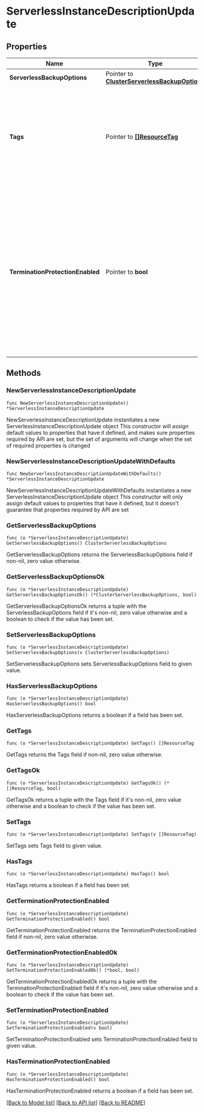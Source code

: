 # ServerlessInstanceDescriptionUpdate

## Properties

Name | Type | Description | Notes
------------ | ------------- | ------------- | -------------
**ServerlessBackupOptions** | Pointer to [**ClusterServerlessBackupOptions**](ClusterServerlessBackupOptions.md) |  | [optional] 
**Tags** | Pointer to [**[]ResourceTag**](ResourceTag.md) | List that contains key-value pairs between 1 to 255 characters in length for tagging and categorizing the serverless instance. | [optional] 
**TerminationProtectionEnabled** | Pointer to **bool** | Flag that indicates whether termination protection is enabled on the serverless instance. If set to &#x60;true&#x60;, MongoDB Cloud won&#39;t delete the serverless instance. If set to &#x60;false&#x60;, MongoDB Cloud will delete the serverless instance. | [optional] [default to false]

## Methods

### NewServerlessInstanceDescriptionUpdate

`func NewServerlessInstanceDescriptionUpdate() *ServerlessInstanceDescriptionUpdate`

NewServerlessInstanceDescriptionUpdate instantiates a new ServerlessInstanceDescriptionUpdate object
This constructor will assign default values to properties that have it defined,
and makes sure properties required by API are set, but the set of arguments
will change when the set of required properties is changed

### NewServerlessInstanceDescriptionUpdateWithDefaults

`func NewServerlessInstanceDescriptionUpdateWithDefaults() *ServerlessInstanceDescriptionUpdate`

NewServerlessInstanceDescriptionUpdateWithDefaults instantiates a new ServerlessInstanceDescriptionUpdate object
This constructor will only assign default values to properties that have it defined,
but it doesn't guarantee that properties required by API are set

### GetServerlessBackupOptions

`func (o *ServerlessInstanceDescriptionUpdate) GetServerlessBackupOptions() ClusterServerlessBackupOptions`

GetServerlessBackupOptions returns the ServerlessBackupOptions field if non-nil, zero value otherwise.

### GetServerlessBackupOptionsOk

`func (o *ServerlessInstanceDescriptionUpdate) GetServerlessBackupOptionsOk() (*ClusterServerlessBackupOptions, bool)`

GetServerlessBackupOptionsOk returns a tuple with the ServerlessBackupOptions field if it's non-nil, zero value otherwise
and a boolean to check if the value has been set.

### SetServerlessBackupOptions

`func (o *ServerlessInstanceDescriptionUpdate) SetServerlessBackupOptions(v ClusterServerlessBackupOptions)`

SetServerlessBackupOptions sets ServerlessBackupOptions field to given value.

### HasServerlessBackupOptions

`func (o *ServerlessInstanceDescriptionUpdate) HasServerlessBackupOptions() bool`

HasServerlessBackupOptions returns a boolean if a field has been set.
### GetTags

`func (o *ServerlessInstanceDescriptionUpdate) GetTags() []ResourceTag`

GetTags returns the Tags field if non-nil, zero value otherwise.

### GetTagsOk

`func (o *ServerlessInstanceDescriptionUpdate) GetTagsOk() (*[]ResourceTag, bool)`

GetTagsOk returns a tuple with the Tags field if it's non-nil, zero value otherwise
and a boolean to check if the value has been set.

### SetTags

`func (o *ServerlessInstanceDescriptionUpdate) SetTags(v []ResourceTag)`

SetTags sets Tags field to given value.

### HasTags

`func (o *ServerlessInstanceDescriptionUpdate) HasTags() bool`

HasTags returns a boolean if a field has been set.
### GetTerminationProtectionEnabled

`func (o *ServerlessInstanceDescriptionUpdate) GetTerminationProtectionEnabled() bool`

GetTerminationProtectionEnabled returns the TerminationProtectionEnabled field if non-nil, zero value otherwise.

### GetTerminationProtectionEnabledOk

`func (o *ServerlessInstanceDescriptionUpdate) GetTerminationProtectionEnabledOk() (*bool, bool)`

GetTerminationProtectionEnabledOk returns a tuple with the TerminationProtectionEnabled field if it's non-nil, zero value otherwise
and a boolean to check if the value has been set.

### SetTerminationProtectionEnabled

`func (o *ServerlessInstanceDescriptionUpdate) SetTerminationProtectionEnabled(v bool)`

SetTerminationProtectionEnabled sets TerminationProtectionEnabled field to given value.

### HasTerminationProtectionEnabled

`func (o *ServerlessInstanceDescriptionUpdate) HasTerminationProtectionEnabled() bool`

HasTerminationProtectionEnabled returns a boolean if a field has been set.

[[Back to Model list]](../README.md#documentation-for-models) [[Back to API list]](../README.md#documentation-for-api-endpoints) [[Back to README]](../README.md)


